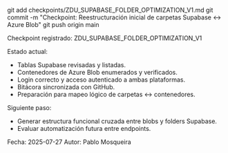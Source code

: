 git add checkpoints/ZDU_SUPABASE_FOLDER_OPTIMIZATION_V1.md
git commit -m "Checkpoint: Reestructuración inicial de carpetas Supabase ↔ Azure Blob"
git push origin main

Checkpoint registrado: ZDU_SUPABASE_FOLDER_OPTIMIZATION_V1

Estado actual:
- Tablas Supabase revisadas y listadas.
- Contenedores de Azure Blob enumerados y verificados.
- Login correcto y acceso autenticado a ambas plataformas.
- Bitácora sincronizada con GitHub.
- Preparación para mapeo lógico de carpetas ↔ contenedores.

Siguiente paso:
- Generar estructura funcional cruzada entre blobs y folders Supabase.
- Evaluar automatización futura entre endpoints.

Fecha: 2025-07-27
Autor: Pablo Mosqueira

